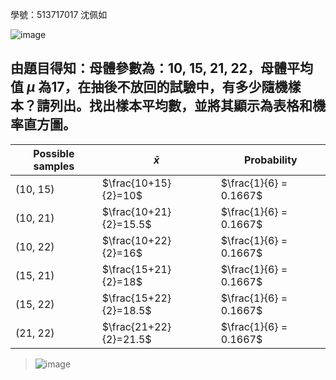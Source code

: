 學號：513717017 沈佩如

![image](https://github.com/user-attachments/assets/694a03c9-6c06-4eb1-aa87-ec6ad042a70d)

## 由題目得知：母體參數為：10, 15, 21, 22，母體平均值 $\mu$ 為17，在抽後不放回的試驗中，有多少隨機樣本？請列出。找出樣本平均數，並將其顯示為表格和機率直方圖。
>
 | Possible samples |      $\bar{x}$      |       Probability        | 
 | ---------------- | ------------------- | ------------------------ |
 | (10, 15)         | $\frac{10+15}{2}=10$   | $\frac{1}{6} = 0.1667$  | 
 | (10, 21)         | $\frac{10+21}{2}=15.5$ | $\frac{1}{6} = 0.1667$  | 
 | (10, 22)         | $\frac{10+22}{2}=16$ | $\frac{1}{6} = 0.1667$  | 
 | (15, 21)         | $\frac{15+21}{2}=18$   | $\frac{1}{6} = 0.1667$  | 
 | (15, 22)         | $\frac{15+22}{2}=18.5$ | $\frac{1}{6} = 0.1667$  | 
 | (21, 22)         | $\frac{21+22}{2}=21.5$   | $\frac{1}{6} = 0.1667$  |
>
>![image](https://github.com/user-attachments/assets/10099786-c187-46be-a85a-3bcd4b8d8631)
